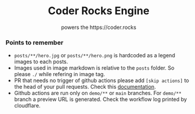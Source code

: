 <h1 align="center">Coder Rocks Engine</h1>

<p align="center">powers the https://coder.rocks</p>


### Points to remember
- `posts/**/hero.jpg` or `posts/**/hero.png` is hardcoded as a legend images to each posts.
- Images used in image markdown is relative to the `posts` folder. So please `./` while refering in image tag.
- PR that needs no trigger of github actions please add `[skip actions]` to the head of your pull requests. Check this [documentation](https://docs.github.com/en/actions/managing-workflow-runs/skipping-workflow-runs).
- Github actions are run only on `demo/**` or `main` branches. For `demo/**` branch a preview URL is generated. Check the workflow log printed by cloudflare. 
